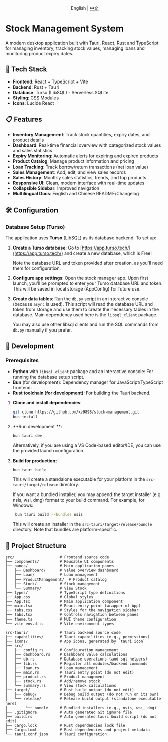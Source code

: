<p align="center">English | <a href="./README_zh.md">中文</a></p>

# Stock Management System

A modern desktop application built with Tauri, React, Rust and TypeScript for managing inventory, tracking stock values, managing loans and monitoring product expiry dates.

## 🚀 Tech Stack

- **Frontend**: React + TypeScript + Vite
- **Backend**: Rust + Tauri
- **Database**: Turso (LibSQL) - Serverless SQLite
- **Styling**: CSS Modules
- **Icons**: Lucide React

## 📋 Features

- **Inventory Management**: Track stock quantities, expiry dates, and product details
- **Dashboard**: Real-time financial overview with categorized stock values and sales statistics
- **Expiry Monitoring**: Automatic alerts for expiring and expired products
- **Product Catalog**: Manage product information and pricing
- **Loan Tracking**: Track borrow/return transactions (net loan value)
- **Sales Management**: Add, edit, and view sales records
- **Sales History**: Monthly sales statistics, trends, and top products
- **Responsive UI**: Clean, modern interface with real-time updates
- **Collapsible Sidebar**: Improved navigation
- **Multilingual Docs**: English and Chinese README/Changelog

## 🛠️ Configuration

### Database Setup (Turso)

The application uses **Turso** (LibSQL) as its database backend. To set up:

1. **Create a Turso database**:
   Go to [https://app.turso.tech/](https://app.turso.tech/) and create a new database, which is Free!

   Note the database URL and token provided after creation, as you'll need them for configuration.

2. **Configure app settings**:
   Open the stock manager app. Upon first launch, you'll be prompted to enter your Turso database URL and token. This will be saved in local storage (AppConfig) for future use.

3. **Create data tables**:
   Run the `db.py` script in an interactive console (because `async` is used). This script will read the database URL and token from storage and use them to create the necessary tables in the database. Main dependency used here is the `libsql_client` package.

   You may also use other libsql clients and run the SQL commands from `db.py` manually if you prefer.

## 🔧 Development

### Prerequisites

- **Python** with `libsql_client` package and an interactive console: For running the database setup script.
- **Bun** (for development): Dependency manager for JavaScript/TypeScript frontend.
- **Rust toolchain (for development)**: For building the Tauri backend.

1. **Clone and install dependencies**:

   ```bash
   git clone https://github.com/kv9898/stock-management.git
   bun install
   ```

2. **Run development **:

   ```bash
   bun tauri dev
   ```

   Alternatively, if you are using a VS Code-based editor/IDE, you can use the provided launch configuration.

3. **Build for production**:

   ```bash
   bun tauri build
   ```

   This will create a standalone executable for your platform in the `src-tauri/target/release` directory.

   If you want a bundled installer, you may append the target installer (e.g. nsis, wsi, dmg) format to your build command. For example, for Windows:

   ```bash
    bun tauri build --bundles nsis
   ```

   This will create an installer in the `src-tauri/target/release/bundle` directory. Note that bundles are platform-specific.

## 📁 Project Structure

```
src/                    # Frontend source code
├── components/         # Reusable UI components
├── panes/              # Main application panes
│   ├── Dashboard/      # Value overview dashboard
│   ├── Loan/           # Loan management
│   ├── ProductManagement/  # Product catalog
│   ├── Stock/          # Stock management
│   └── Summary/        # View Stock
├── types/              # TypeScript type definitions
├── App.css             # Global styles
├── App.tsx             # Main application component
├── main.tsx            # React entry point (wrapper of App)
├── tabs.css            # Styles for the navigation sidebar
├── tabs.tsx            # Controls navigation between panes
├── theme.ts            # MUI theme configuration
└── vite-env.d.ts       # Vite environment types

src-tauri/              # Tauri backend source code
├── capabilities/       # Tauri capabilities (e.g., permissions)
├── icons/              # App icons, generated by `tauri icon`
├── src/
│   ├── config.rs       # Configuration management
│   ├── dashboard.rs    # Dashboard value calculations
│   ├── db.rs           # Database operations (and sql helpers)
│   ├── lib.rs          # Register all modules/backend commands
│   ├── loan.rs         # Loan management
│   ├── main.rs         # Tauri entry point (do not edit)
│   ├── product.rs      # Product management
│   ├── stock.rs        # Add/remove stock
│   └── summary.rs      # View stock calculations
├── target/             # Rust build output (do not edit)
│   ├── debug/          # Debug build output (do not run on its own)
│   └── release/        # Release build output (standalone executable here)
│        └── bundle     # Bundled installers (e.g., nsis, wsi, dmg)
├── .gitignore          # Auto generated Git ignore file
├── build.rs            # Auto generated tauri build script (do not edit)
├── Cargo.lock          # Rust dependencies lock file
├── Cargo.toml          # Rust dependencies and project metadata
└── tauri.conf.json     # Tauri configuration
```

